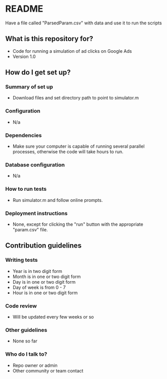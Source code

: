 # README #

Have a file called "ParsedParam.csv" with data and use it to run the scripts

## What is this repository for? ##

* Code for running a simulation of ad clicks on Google Ads 
* Version 1.0


## How do I get set up? ##

### Summary of set up ###
* Download files and set directory path to point to simulator.m
### Configuration ###
* N/a
### Dependencies ###
* Make sure your computer is capable of running several parallel processes, otherwise the code will take hours to run. 
### Database configuration ###
* N/a
### How to run tests ###
* Run simulator.m and follow online prompts. 
### Deployment instructions ###
* None, except for clicking the "run" button with the appropriate "param.csv" file. 

## Contribution guidelines ##

### Writing tests ###
* Year is in two digit form
* Month is in one or two digit form
* Day is in one or two digit form 
* Day of week is from 0 - 7 
* Hour is in one or two digit form 
### Code review ###
* Will be updated every few weeks or so 

### Other guidelines ###
* None so far 

### Who do I talk to? ###

* Repo owner or admin
* Other community or team contact